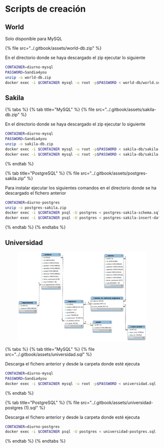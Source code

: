 # Scripts de creación

## World

Solo disponible para MySQL

{% file src="../.gitbook/assets/world-db.zip" %}

En el directorio donde se haya descargado el zip ejecutar lo siguiente

```bash
CONTAINER=diurno-mysql
PASSWORD=Sandia4you
unzip -o world-db.zip
docker exec -i $CONTAINER mysql -u root -p$PASSWORD < world-db/world.sql
```

## Sakila

{% tabs %}
{% tab title="MySQL" %}
{% file src="../.gitbook/assets/sakila-db.zip" %}

En el directorio donde se haya descargado el zip ejecutar lo siguiente

```bash
CONTAINER=diurno-mysql
PASSWORD=Sandia4you
unzip -o sakila-db.zip
docker exec -i $CONTAINER mysql -u root -p$PASSWORD < sakila-db/sakila-schema.sql
docker exec -i $CONTAINER mysql -u root -p$PASSWORD < sakila-db/sakila-data.sql
```
{% endtab %}

{% tab title="PostgreSQL" %}
{% file src="../.gitbook/assets/postgres-sakila.zip" %}

Para instalar ejecutar los siguientes comandos en el directorio donde se ha descargado el fichero anterior

```bash
CONTAINER=diurno-postgres
unzip -o postgres-sakila.zip
docker exec -i $CONTAINER psql -U postgres < postgres-sakila-schema.sql
docker exec -i $CONTAINER psql -U postgres < postgres-sakila-insert-data.sql
```
{% endtab %}
{% endtabs %}

## Universidad

<figure><img src="../.gitbook/assets/image (144).png" alt=""><figcaption></figcaption></figure>

{% tabs %}
{% tab title="MySQL" %}
{% file src="../.gitbook/assets/universidad.sql" %}

Descarga el fichero anterior y desde la carpeta donde esté ejecuta

```bash
CONTAINER=diurno-mysql
PASSWORD=Sandia4you
docker exec -i $CONTAINER mysql -u root -p$PASSWORD < universidad.sql
```
{% endtab %}

{% tab title="PostgreSQL" %}
{% file src="../.gitbook/assets/universidad-postgres (1).sql" %}

Descarga el fichero anterior y desde la carpeta donde esté ejecuta

```bash
CONTAINER=diurno-postgres
docker exec -i $CONTAINER psql -U postgres < universidad-postgres.sql
```
{% endtab %}
{% endtabs %}

